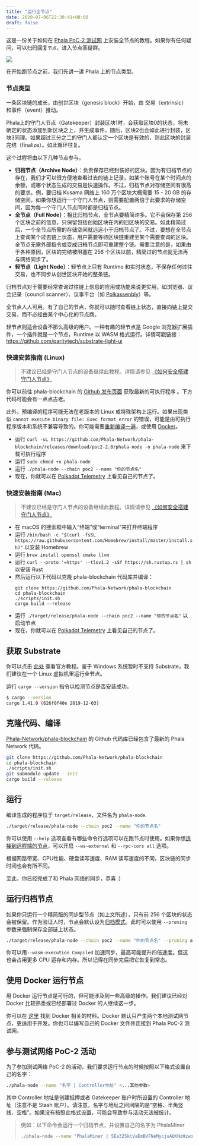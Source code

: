 ```yaml
---
title: "运行全节点"
date: 2020-07-06T22:30:41+08:00
draft: false
---
```


这是一份关于如何在 [Phala PoC-2 测试网](https://app.phala.network/#/staking) 上安装全节点的教程。如果你有任何疑问，可以扫码回复`节点`，进入节点答疑群。

![](/images/phala-qr.jpg)

在开始跑节点之前，我们先讲一讲 Phala 上的节点类型。

### 节点类型

一条区块链的成长，由创世区块（genesis block）开始，由 交易（extrinsic） 和事件（event）推动。

Phala上的守门人节点（Gatekeeper）封装区块1时，会获取区块0的状态，将未确定的状态添加到新区块之上，并生成事件。随后，区块2也会如此进行封装，区块3同理。如果超过三分之二的守门人都认定一个区块是有效的，则此区块的封装完结（finalize）。如此循环往复。

这个过程将由以下几种节点参与。

- **归档节点（Archive Node）**：负责保存已经封装好的区块。因为有归档节点的存在，我们才可以很方便地查看过去的链上记录，如某个账号在某个时间点的余额，或哪个状态生成的交易是快速操作。不过，归档节点对存储空间有很高的要求。例，要归档 Kusama 网络上 160 万个区块大概需要 15 - 20 GB 的存储空间。如果你想运行一个守门人节点，则需要配置两倍于此要求的存储空间，因为每一个守门人节点同时都是归档节点。
- **全节点（Full Node）**：相比归档节点，全节点要精简许多。它不会保存第 256 个区块之前的信息，只保留包括创始区块在内的旧区块的交易。如此精简过后，一个全节点所需的存储空间就远远小于归档节点了。不过，要想在全节点上查询某个过去链上状态，用户需要等待区块链重建至某个需要查询的区块。全节点无需外部指令或变成归档节点即可重建整个链。需要注意的是，如果由于各种原因，区块的完结被阻塞在 256 个区块以前，精简过的节点就无法再与网络同步了。
- **轻节点（Light Node）**：轻节点上只有 Runtime 和实时状态，不保存任何过往交易，也不同步从创世区块开始的整条链。

归档节点对于需要经常查询过往链上信息的应用或功能来说更实用，如浏览器、议会记录（council scanner）、议事平台（如 [Polkassenbly](https://kusama.polkassembly.io/)）等。

全节点人人可用。有了自己的节点，你就可以随时查看链上状态，直接向链上提交交易，而不必经由某个中心化的节点商。

轻节点则适合设备不那么高级的用户。一种有趣的轻节点是 Google 浏览器扩展插件，一个插件就是一个节点，Runtime 以 WASM 格式运行。详情可戳链接：<https://github.com/paritytech/substrate-light-ui>

### 快速安装指南  (Linux)

> 不建议已经是守门人节点的设备继续此教程。详情请参见 [《如何安全搭建守门人节点》](https://wiki.polkadot.network/docs/en/maintain-guides-secure-validator)

你可以前往 phala-blockchain 的 [Github 发布页面](https://github.com/Phala-Network/phala-blockchain/releases/) 获取最新的可执行程序 。下方代码可能会有一点点古老。

此外，预编译的程序可能无法在老版本的 Linux 或特殊架构上运行。如果出现类似  `cannot execute binary file: Exec format error` 的错误，可能是由可执行程序版本和系统不兼容导致的。你可能需要[重新编译一遍](#克隆代码编译)，或使用 [Docker](#使用-docker-运行节点)。

- 运行 `curl -sL https://github.com/Phala-Network/phala-blockchain/releases/download/poc2-2.0/phala-node -o phala-node` 来下载可执行程序
- 运行 `sudo chmod +x phala-node`
- 运行 `./phala-node --chain poc2 --name "你的节点名"`
- 现在，你就可以在 [Polkadot Telemetry](https://telemetry.polkadot.io/#list/Phala%20PoC-2) 上看见自己的节点了。

### 快速安装指南  (Mac)

> 不建议已经是守门人节点的设备继续此教程。详情请参见 [《如何安全搭建守门人节点》](https://wiki.polkadot.network/docs/en/maintain-guides-secure-validator)

- 在 macOS 的搜索框中输入“终端”或“terminal”来打开终端程序
- 运行 `/bin/bash -c "$(curl -fsSL https://raw.githubusercontent.com/Homebrew/install/master/install.sh)"` 以安装 Homebrew
- 运行 `brew install openssl cmake llvm`
- 运行 `curl --proto '=https' --tlsv1.2 -sSf https://sh.rustup.rs | sh` 以安装 Rust
- 然后运行以下代码以克隆 phala-blockchain 代码库并编译：
  ```
  git clone https://github.com/Phala-Network/phala-blockchain
  cd phala-blockchain
  ./scripts/init.sh
  cargo build –-release
  ```
- 运行 `./target/release/phala-node --chain poc2 --name "你的节点名"` 以启动节点
- 现在，你就可以在 [Polkadot Telemetry](https://telemetry.polkadot.io/#list/Phala%20PoC-2) 上看见自己的节点了。

## 获取 Substrate

你可以点击 [此处](https://substrate.dev/docs/en/knowledgebase/getting-started) 查看官方教程。鉴于 Windows 系统暂时不支持 Substrate，我们建议在一个 Linux 虚拟机里运行全节点。

运行 `cargo --version` 指令以检测节点是否安装成功。

```bash
$ cargo --version
cargo 1.41.0 (626f0f40e 2019-12-03)
```

## 克隆代码、编译

[Phala-Network/phala-blockchain](https://github.com/Phala-Network/phala-blockchain) 的 Github 代码库已经包含了最新的 Phala Network 代码。

```bash
git clone https://github.com/Phala-Network/phala-blockchain
cd phala-blockchain
./scripts/init.sh
git submodule update --init
cargo build --release
```

## 运行

编译生成的程序位于 `target/release`，文件名为 `phala-node`.

```bash
./target/release/phala-node --chain poc2 --name "你的节点名"
```
你可以使用 `--help` 选项查看有哪些命令行选项可以在跑节点时使用。如果你想[连接到远程端的节点](https://wiki.polkadot.network/docs/en/maintain-wss)，可以开启 `--ws-external` 和 `--rpc-cors all` 选项。

根据网路带宽、CPU性能、硬盘读写速度、RAM 读写速度的不同，区块链的同步时间也会有所不同。

至此，你已经完成了和 Phala 网络的同步，恭喜 :)

## 运行归档节点

如果你只运行一个精简版的同步型节点（如上文所述），只有前 256 个区块的状态会被保留。作为验证人时，节点会默认设为[归档模式](#节点类型)。此时可以使用 `--pruning` 参数来强制保存全部链上状态。

```bash
./target/release/phala-node --chain poc2 --name "你的节点名" --pruning archive
```

你可以用`--wasm-execution Compiled` 加速同步，最高可能提升四倍速度。但这也会占用更多 CPU 运存和内存。所以记得在同步完后把它恢复到常态。

## 使用 Docker 运行节点

用 Docker 运行节点是可行的，但可能涉及到一些高级的操作。我们建议已经对 Docker 比较熟悉或已经部署过 Docker 的人继续这一步。

你可以在 [这里](https://github.com/Phala-Network/phala-blockchain/blob/master/Dockerfile) 找到 Docker 相关的材料。Docker 默认只产生两个本地测试网节点，更适用于开发。你也可以编写自己的 Docker 文件并连接到 Phala PoC-2 测试网。

## 参与测试网络 PoC-2 活动

为了参加测试网络 PoC-2 的活动，我们要求运行节点的时候按照以下格式设置自己的名字：

```bash
./phala-node --name "名字 | Controller地址" <...其他参数>
```

其中 Controller 地址是创建抵押或者 Gatekeeper 账户时所设置的 Controller 地址（注意不是 Stash 账户）。请注意，名字与地址之间间隔的是“空格、半角竖线、空格”。如果没有按照此格式设置，可能会导致参与活动无法被统计。

> 例如：以下命令会运行一个归档节点，并设置自己的名字为 PhalaMiner
>
> ```bash
> ./phala-node --name "PhalaMiner | 5Ea32SkcVaEmBVFNeMycjuAQKNzHzwosFrhEhwUFmawsEtkt" --pruning archive
> ```
